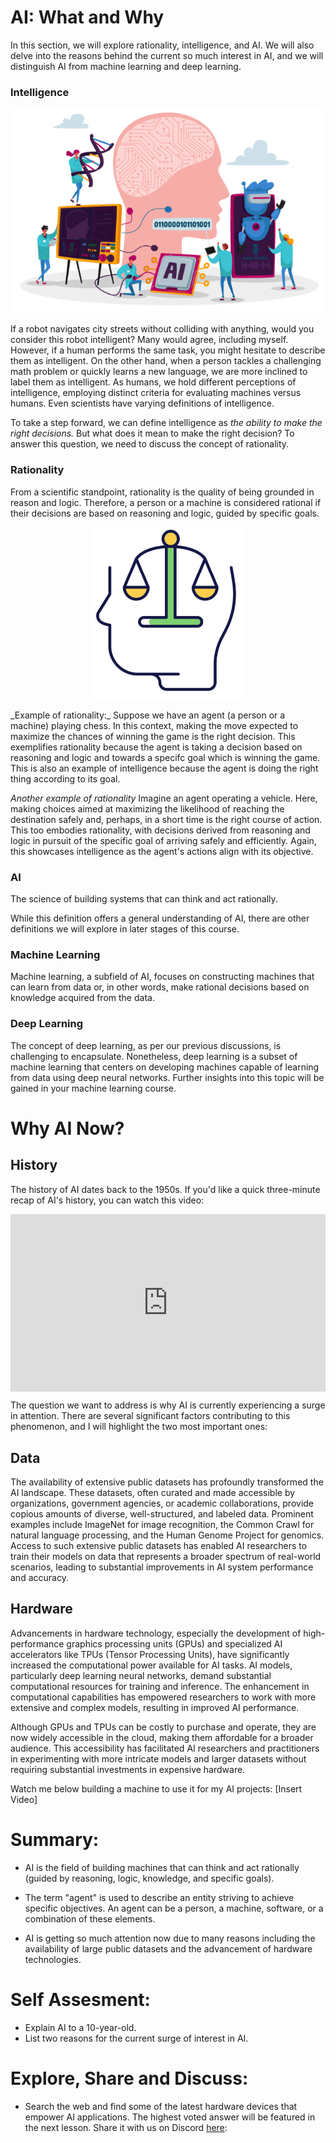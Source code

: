 # AI: What and Why

In this section, we will explore rationality, intelligence, and AI. We will also delve into the reasons behind the current so much interest in AI, and we will distinguish AI from machine learning and deep learning.

### Intelligence

<p align="center">
  <img src="../../images/intell-1.png" alt="Robot" />
</p>

If a robot navigates city streets without colliding with anything, would you consider this robot intelligent? Many would agree, including myself. However, if a human performs the same task, you might hesitate to describe them as intelligent. On the other hand, when a person tackles a challenging math problem or quickly learns a new language, we are more inclined to label them as intelligent. As humans, we hold different perceptions of intelligence, employing distinct criteria for evaluating machines versus humans. Even scientists have varying definitions of intelligence.

To take a step forward, we can define intelligence as _the ability to make the right decisions._ But what does it mean to make the right decision? To answer this question, we need to discuss the concept of rationality.

### Rationality

From a scientific standpoint, rationality is the quality of being grounded in reason and logic. Therefore, a person or a machine is considered rational if their decisions are based on reasoning and logic, guided by specific goals.

<p align="center">
  <img src="../../images/rationality-1.png" width = "250px" alt="Robot" />
</p>
_Example of rationality:_
Suppose we have an agent (a person or a machine) playing chess. In this context, making the move expected to maximize the chances of winning the game is the right decision. This exemplifies rationality because the agent is taking a decision based on reasoning and logic and towards a specifc goal which is winning the game. This is also an example of intelligence because the agent is doing the right thing according to its goal.

_Another example of rationality_
Imagine an agent operating a vehicle. Here, making choices aimed at maximizing the likelihood of reaching the destination safely and, perhaps, in a short time is the right course of action. This too embodies rationality, with decisions derived from reasoning and logic in pursuit of the specific goal of arriving safely and efficiently. Again, this showcases intelligence as the agent's actions align with its objective.

### AI

The science of building systems that can think and act rationally.

While this definition offers a general understanding of AI, there are other definitions we will explore in later stages of this course.

### Machine Learning

Machine learning, a subfield of AI, focuses on constructing machines that can learn from data or, in other words, make rational decisions based on knowledge acquired from the data.

### Deep Learning

The concept of deep learning, as per our previous discussions, is challenging to encapsulate. Nonetheless, deep learning is a subset of machine learning that centers on developing machines capable of learning from data using deep neural networks. Further insights into this topic will be gained in your machine learning course.

# Why AI Now?

## History

The history of AI dates back to the 1950s. If you'd like a quick three-minute recap of AI's history, you can watch this video:

<div style="position: relative; padding-bottom: 56.25%; height: 0;">
<iframe src="https://www.youtube.com/embed/056v4OxKwlI" frameborder="0" webkitallowfullscreen mozallowfullscreen allowfullscreen style="position: absolute; top: 0; left: 0; width: 100%; height: 100%;"></iframe>
</div>

The question we want to address is why AI is currently experiencing a surge in attention. There are several significant factors contributing to this phenomenon, and I will highlight the two most important ones:

## Data

The availability of extensive public datasets has profoundly transformed the AI landscape. These datasets, often curated and made accessible by organizations, government agencies, or academic collaborations, provide copious amounts of diverse, well-structured, and labeled data. Prominent examples include ImageNet for image recognition, the Common Crawl for natural language processing, and the Human Genome Project for genomics. Access to such extensive public datasets has enabled AI researchers to train their models on data that represents a broader spectrum of real-world scenarios, leading to substantial improvements in AI system performance and accuracy.

## Hardware

Advancements in hardware technology, especially the development of high-performance graphics processing units (GPUs) and specialized AI accelerators like TPUs (Tensor Processing Units), have significantly increased the computational power available for AI tasks. AI models, particularly deep learning neural networks, demand substantial computational resources for training and inference. The enhancement in computational capabilities has empowered researchers to work with more extensive and complex models, resulting in improved AI performance.

Although GPUs and TPUs can be costly to purchase and operate, they are now widely accessible in the cloud, making them affordable for a broader audience. This accessibility has facilitated AI researchers and practitioners in experimenting with more intricate models and larger datasets without requiring substantial investments in expensive hardware.

Watch me below building a machine to use it for my AI projects:
[Insert Video]

# Summary:

- AI is the field of building machines that can think and act rationally (guided by reasoning, logic, knowledge, and specific goals).

- The term "agent" is used to describe an entity striving to achieve specific objectives. An agent can be a person, a machine, software, or a combination of these elements.

- AI is getting so much attention now due to many reasons including the availability of large public datasets and the advancement of hardware technologies.

# Self Assesment:

- Explain AI to a 10-year-old.
- List two reasons for the current surge of interest in AI.

# Explore, Share and Discuss:

- Search the web and find some of the latest hardware devices that empower AI applications. The highest voted answer will be featured in the next lesson. Share it with us on Discord [here](https://discord.com/channels/1167059986019520563/1167060638300913786):
